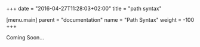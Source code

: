 +++
date = "2016-04-27T11:28:03+02:00"
title = "path syntax"

[menu.main]
parent = "documentation"
name = "Path Syntax"
weight = -100
+++

Coming Soon...
